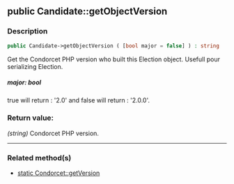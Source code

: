 ## public Candidate::getObjectVersion

### Description    

```php
public Candidate->getObjectVersion ( [bool major = false] ) : string
```

Get the Condorcet PHP version who built this Election object. Usefull pour serializing Election.
    

##### **major:** *bool*   
true will return : '2.0' and false will return : '2.0.0'.    


### Return value:   

*(string)* Condorcet PHP version.


---------------------------------------

### Related method(s)      

* [static Condorcet::getVersion](../Condorcet%20Class/public%20static%20Condorcet--getVersion.md)    
